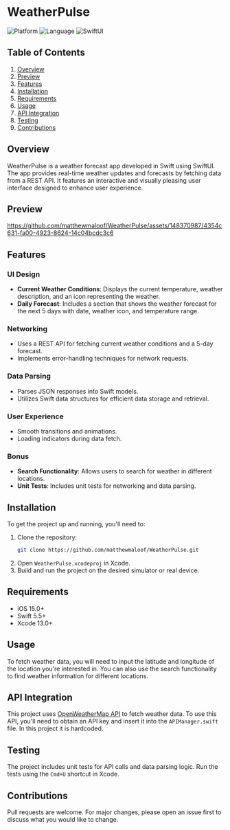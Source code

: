 # WeatherPulse

![Platform](https://img.shields.io/badge/platform-iOS-blue)
![Language](https://img.shields.io/badge/language-Swift-orange)
![SwiftUI](https://img.shields.io/badge/framework-SwiftUI-brightgreen)

## Table of Contents
1. [Overview](#overview)
2. [Preview](#preview)
3. [Features](#features)
4. [Installation](#installation)
5. [Requirements](#requirements)
6. [Usage](#usage)
7. [API Integration](#api-integration)
8. [Testing](#testing)
9. [Contributions](#contributions)

## Overview

WeatherPulse is a weather forecast app developed in Swift using SwiftUI. The app provides real-time weather updates and forecasts by fetching data from a REST API. It features an interactive and visually pleasing user interface designed to enhance user experience.

## Preview

https://github.com/matthewmaloof/WeatherPulse/assets/148370987/4354c631-fa00-4923-8624-14c04bcdc3c6

## Features

### UI Design

- **Current Weather Conditions**: Displays the current temperature, weather description, and an icon representing the weather.
- **Daily Forecast**: Includes a section that shows the weather forecast for the next 5 days with date, weather icon, and temperature range.

### Networking

- Uses a REST API for fetching current weather conditions and a 5-day forecast.
- Implements error-handling techniques for network requests.

### Data Parsing

- Parses JSON responses into Swift models.
- Utilizes Swift data structures for efficient data storage and retrieval.

### User Experience

- Smooth transitions and animations.
- Loading indicators during data fetch.

### Bonus

- **Search Functionality**: Allows users to search for weather in different locations.
- **Unit Tests**: Includes unit tests for networking and data parsing.

## Installation

To get the project up and running, you'll need to:

1. Clone the repository: 
    ```sh
    git clone https://github.com/matthewmaloof/WeatherPulse.git
    ```
2. Open `WeatherPulse.xcodeproj` in Xcode.
3. Build and run the project on the desired simulator or real device.

## Requirements

- iOS 15.0+
- Swift 5.5+
- Xcode 13.0+

## Usage

To fetch weather data, you will need to input the latitude and longitude of the location you're interested in. You can also use the search functionality to find weather information for different locations.

## API Integration

This project uses [OpenWeatherMap API](https://openweathermap.org/api) to fetch weather data. To use this API, you'll need to obtain an API key and insert it into the `APIManager.swift` file. In this project it is hardcoded.

## Testing

The project includes unit tests for API calls and data parsing logic. Run the tests using the `Cmd+U` shortcut in Xcode.

## Contributions

Pull requests are welcome. For major changes, please open an issue first to discuss what you would like to change.
